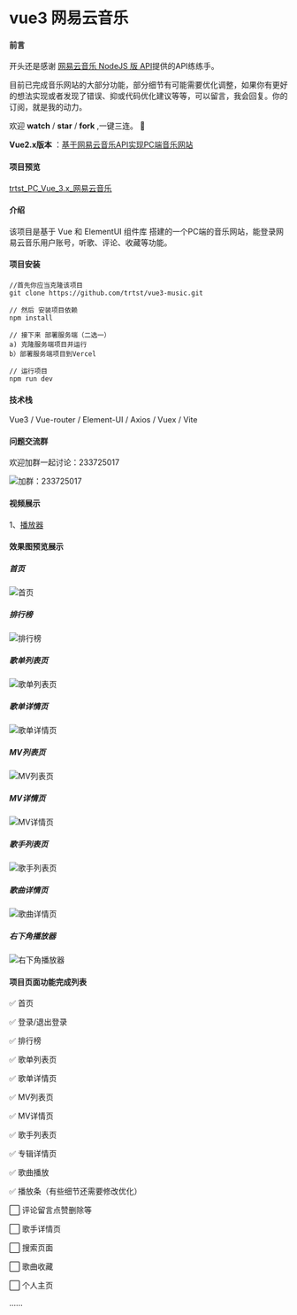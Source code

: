 # vue3 网易云音乐

#### 前言

开头还是感谢 [网易云音乐 NodeJS 版 API](https://binaryify.github.io/NeteaseCloudMusicApi/#/)提供的API练练手。

目前已完成音乐网站的大部分功能，部分细节有可能需要优化调整，如果你有更好的想法实现或者发现了错误、抑或代码优化建议等等，可以留言，我会回复。你的订阅，就是我的动力。

欢迎 **watch** / **star** / **fork** ,一键三连。 :clap: 

 **Vue2.x版本** ：[基于网易云音乐API实现PC端音乐网站](https://github.com/trtst/vue_pc_music)


#### 项目预览

[trtst_PC_Vue_3.x_网易云音乐](https://m2.trtst.com)

#### 介绍

该项目是基于 Vue 和 ElementUI 组件库 搭建的一个PC端的音乐网站，能登录网易云音乐用户账号，听歌、评论、收藏等功能。

#### 项目安装


```
//首先你应当克隆该项目
git clone https://github.com/trtst/vue3-music.git
 
// 然后 安装项目依赖
npm install
 
// 接下来 部署服务端（二选一）
a) 克隆服务端项目并运行
b）部署服务端项目到Vercel
 
// 运行项目
npm run dev
```


#### 技术栈

Vue3 /
Vue-router /
Element-UI /
Axios /
Vuex /
Vite

#### 问题交流群
欢迎加群一起讨论：233725017

![加群：233725017](img/20220217112332.jpg)

#### 视频展示

1、[播放器](https://www.bilibili.com/video/BV173411a7MR)


#### 效果图预览展示

##### 首页

![首页](img/%E9%A6%96%E9%A1%B5.jpg)

##### 排行榜

![排行榜](img/%E6%8E%92%E8%A1%8C%E6%A6%9C.jpg)

##### 歌单列表页

![歌单列表页](img/%E6%AD%8C%E5%8D%95%E5%88%97%E8%A1%A8%E9%A1%B5.jpg)

##### 歌单详情页

![歌单详情页](img/%E6%AD%8C%E5%8D%95%E8%AF%A6%E6%83%85%E9%A1%B5.jpg)

##### MV列表页

![MV列表页](img/MV%E5%88%97%E8%A1%A8%E9%A1%B5.jpg)

##### MV详情页

![MV详情页](img/MV%E8%AF%A6%E6%83%85%E9%A1%B5.jpg)

##### 歌手列表页

![歌手列表页](img/%E6%AD%8C%E6%89%8B%E5%88%97%E8%A1%A8%E9%A1%B5.jpg)

##### 歌曲详情页

![歌曲详情页](img/%E6%AD%8C%E6%9B%B2%E8%AF%A6%E6%83%85%E9%A1%B5.jpg)

##### 右下角播放器

![右下角播放器](img/%E5%8F%B3%E4%B8%8B%E8%A7%92%E6%92%AD%E6%94%BE%E5%99%A8.jpg)


#### 项目页面功能完成列表

✅  首页 

✅  登录/退出登录

✅  排行榜

✅  歌单列表页

✅  歌单详情页

✅  MV列表页

✅  MV详情页

✅  歌手列表页

✅  专辑详情页

✅  歌曲播放

✅  播放条（有些细节还需要修改优化）

⬜️  评论留言点赞删除等

⬜️  歌手详情页

⬜️  搜索页面

⬜️  歌曲收藏

⬜️  个人主页


......
